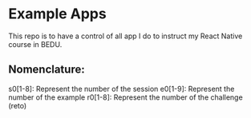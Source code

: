 # Example Apps

This repo is to have a control of all app I do to instruct my React Native course in BEDU.

## Nomenclature:

s0[1-8]: Represent the number of the session
e0[1-9]: Represent the number of the example
r0[1-8]: Represent the number of the challenge (reto)
